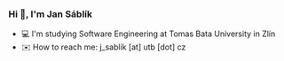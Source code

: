 ### Hi 👋, I'm Jan Sáblík
* 💻 I'm studying Software Engineering at Tomas Bata University in Zlín
* ✉️ How to reach me: j_sablik [at] utb [dot] cz
